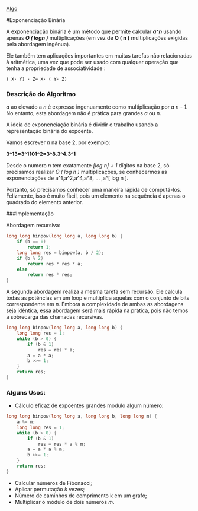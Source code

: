 [Algo]

#Exponenciação Binária

A exponenciação binária é um método que permite calcular ***a^n*** usando apenas ***O ( logn )*** multiplicações (em vez de **O ( n )** multiplicações exigidas pela abordagem ingênua).

Ele também tem aplicações importantes em muitas tarefas não relacionadas à aritmética, uma vez que pode ser usado com qualquer operação que tenha a propriedade de associatividade :

    ( X⋅ Y) ⋅ Z= X⋅ ( Y⋅ Z)

### Descrição do Algoritmo

*a* ao elevado a *n* é expresso ingenuamente como multiplicação por *a*  *n - 1*. No entanto, esta abordagem não é prática para grandes *a* ou *n*.

A ideia de exponenciação binária é dividir o trabalho usando a representação binária do expoente.

Vamos escrever *n* na base 2, por exemplo:

**3^13=3^1101^2=3^8.3^4.3^1**

Desde o numero *n* tem exatamente *[log n] + 1* dígitos na base 2, só precisamos realizar *O ( log n )* multiplicações, se conhecermos as exponenciações de  a^1,a^2,a^4,a^8, ... ,a^[ log n ].

Portanto, só precisamos conhecer uma maneira rápida de computá-los. Felizmente, isso é muito fácil, pois um elemento na sequência é apenas o quadrado do elemento anterior.

###Implementação

Abordagem recursiva:

````cpp
long long binpow(long long a, long long b) {
    if (b == 0)
        return 1;
    long long res = binpow(a, b / 2);
    if (b % 2)
        return res * res * a;
    else
        return res * res;
}
````
A segunda abordagem realiza a mesma tarefa sem recursão. Ele calcula todas as potências em um loop e multiplica aquelas com o conjunto de bits correspondente em *n*. Embora a complexidade de ambas as abordagens seja idêntica, essa abordagem será mais rápida na prática, pois não temos a sobrecarga das chamadas recursivas.

````cpp
long long binpow(long long a, long long b) {
    long long res = 1;
    while (b > 0) {
        if (b & 1)
            res = res * a;
        a = a * a;
        b >>= 1;
    }
    return res;
}
````

### Alguns Usos:
- Cálculo eficaz de expoentes grandes modulo algum número:
````cpp
long long binpow(long long a, long long b, long long m) {
    a %= m;
    long long res = 1;
    while (b > 0) {
        if (b & 1)
            res = res * a % m;
        a = a * a % m;
        b >>= 1;
    }
    return res;
}
````

- Calcular números de Fibonacci;
- Aplicar permutação *k* vezes;
- Número de caminhos de comprimento k em um grafo;
- Multiplicar o módulo de dois números *m*.

[Algo]: https://github.com/alexistoigo/lab#algo